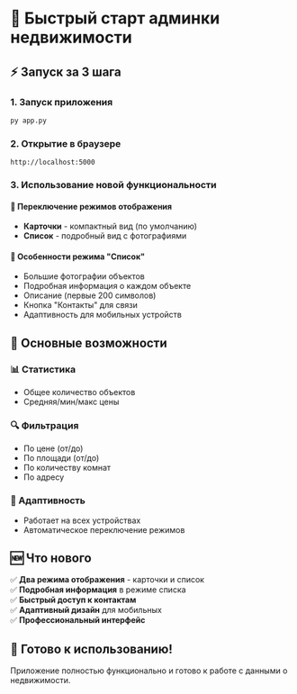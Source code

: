 # 🚀 Быстрый старт админки недвижимости

## ⚡ Запуск за 3 шага

### 1. Запуск приложения
```bash
py app.py
```

### 2. Открытие в браузере
```
http://localhost:5000
```

### 3. Использование новой функциональности

#### 🔄 Переключение режимов отображения
- **Карточки** - компактный вид (по умолчанию)
- **Список** - подробный вид с фотографиями

#### 📝 Особенности режима "Список"
- Большие фотографии объектов
- Подробная информация о каждом объекте
- Описание (первые 200 символов)
- Кнопка "Контакты" для связи
- Адаптивность для мобильных устройств

## 🎯 Основные возможности

### 📊 Статистика
- Общее количество объектов
- Средняя/мин/макс цены

### 🔍 Фильтрация
- По цене (от/до)
- По площади (от/до)
- По количеству комнат
- По адресу

### 📱 Адаптивность
- Работает на всех устройствах
- Автоматическое переключение режимов

## 🆕 Что нового

✅ **Два режима отображения** - карточки и список  
✅ **Подробная информация** в режиме списка  
✅ **Быстрый доступ к контактам**  
✅ **Адаптивный дизайн** для мобильных  
✅ **Профессиональный интерфейс**  

## 🎉 Готово к использованию!

Приложение полностью функционально и готово к работе с данными о недвижимости. 